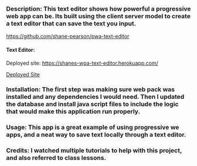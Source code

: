 ### Description: This text editor shows how powerful a progressive web app can be. Its built using the client server model to create a text editor that can save the text you input. 

https://github.com/shane-pearson/pwa-text-editor

#### Text Editor:

Deployed site: https://shanes-wpa-text-editor.herokuapp.com/

[Deployed Site](/server/dist/assets/images/Untitled.jpg)

### Installation: The first step was making sure web pack was installed and any dependencies I would need. Then I updated the database and install java script files to include the logic that would make this application run properly. 

### Usage: This app is a great example of using progressive we apps, and a neat way to save text locally through a text editor.

### Credits: I watched multiple tutorials to help with this project, and also referred to class lessons.